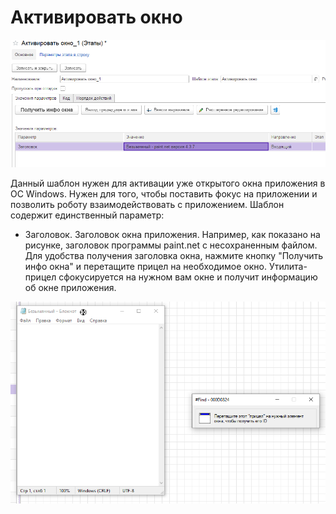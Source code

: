 # Активировать окно

![](<../../../../.gitbook/assets/Активировать окно.png>)

Данный шаблон нужен для активации уже открытого окна приложения в ОС Windows. Нужен для того, чтобы поставить фокус на приложении и позволить роботу взаимодействовать с приложением. Шаблон содержит единственный параметр:

* Заголовок. Заголовок окна приложения. Например, как показано на рисунке, заголовок программы paint.net с несохраненным файлом.  Для удобства получения заголовка окна, нажмите кнопку "Получить инфо окна" и перетащите прицел на необходимое окно. Утилита-прицел сфокусируется на нужном вам окне и получит информацию об окне приложения.

![](<../../../../.gitbook/assets/Активировать окно 2.png>)
